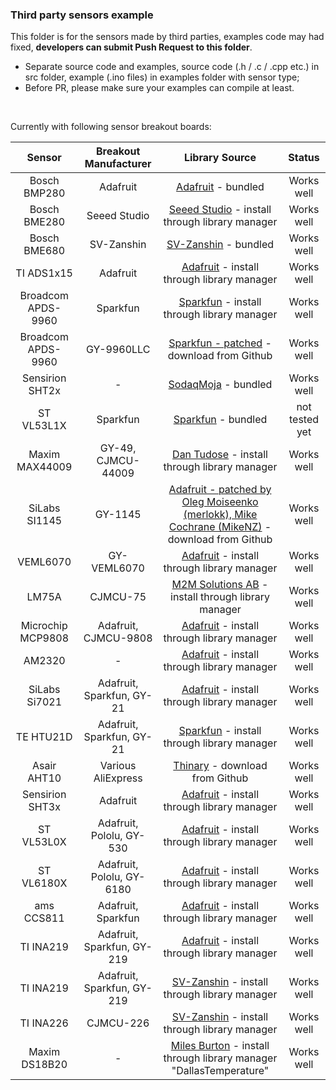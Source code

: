 ### Third party sensors example

This folder is for the sensors made by third parties, examples code may had fixed, **developers can submit Push Request to this folder**.

- Separate source code and examples, source code (.h / .c / .cpp etc.) in src folder, example (.ino files) in examples folder with sensor type;
- Before PR, please make sure your examples can compile at least.

&nbsp;

Currently with following sensor breakout boards:

|       Sensor       |   Breakout Manufacturer    |                                                                       Library Source                                                                        |     Status     |
|:------------------:|:--------------------------:|:-----------------------------------------------------------------------------------------------------------------------------------------------------------:|:--------------:|
|    Bosch BMP280    |          Adafruit          |                                          [Adafruit](https://github.com/adafruit/Adafruit_BMP280_Library) - bundled                                          |   Works well   |
|    Bosch BME280    |        Seeed Studio        |                               [Seeed Studio](https://github.com/Seeed-Studio/Grove_BME280) - install through library manager                                |   Works well   |
|    Bosch BME680    |         SV-Zanshin         |                                                [SV-Zanshin](https://github.com/SV-Zanshin/BME680) - bundled                                                 |   Works well   |
|     TI ADS1x15     |          Adafruit          |                                 [Adafruit](https://github.com/adafruit/Adafruit_ADS1X15) - install through library manager                                  |   Works well   |
| Broadcom APDS-9960 |          Sparkfun          |                         [Sparkfun](https://github.com/sparkfun/APDS-9960_RGB_and_Gesture_Sensor) - install through library manager                          |   Works well   |
| Broadcom APDS-9960 |         GY-9960LLC         |                      [Sparkfun - patched](https://github.com/sparkfun/APDS-9960_RGB_and_Gesture_Sensor/pull/25) - download from Github                      |   Works well   |
|  Sensirion SHT2x   |             -              |                                               [SodaqMoja](https://github.com/SodaqMoja/Sodaq_SHT2x) - bundled                                               |   Works well   |
|     ST VL53L1X     |          Sparkfun          |                                     [Sparkfun](https://github.com/sparkfun/SparkFun_VL53L1X_Arduino_Library) - bundled                                      | not tested yet |
|   Maxim MAX44009   |     GY-49, CJMCU-44009     |                                    [Dan Tudose](https://github.com/dantudose/MAX44009) - install through library manager                                    |   Works well   |
|   SiLabs SI1145    |          GY-1145           | [Adafruit - patched by Oleg Moiseenko (merlokk), Mike Cochrane (MikeNZ)](https://github.com/mikenz/A9_Adafruit_SI1145/tree/CubeCell) - download from Github |   Works well   |
|      VEML6070      |        GY-VEML6070         |                                 [Adafruit](https://github.com/adafruit/Adafruit_VEML6070) - install through library manager                                 |   Works well   |
|       LM75A        |          CJMCU-75          |                              [M2M Solutions AB](https://github.com/m2m-solutions/M2M_LM75A) - install through library manager                               |   Works well   |
| Microchip MCP9808  |    Adafruit, CJMCU-9808    |                             [Adafruit](https://github.com/adafruit/Adafruit_MCP9808_Library) - install through library manager                              |   Works well   |
|       AM2320       |             -              |                                  [Adafruit](https://github.com/adafruit/Adafruit_AM2320) - install through library manager                                  |   Works well   |
|   SiLabs Si7021    | Adafruit, Sparkfun, GY-21  |                                  [Adafruit](https://github.com/adafruit/Adafruit_Si7021) - install through library manager                                  |   Works well   |
|     TE HTU21D      | Adafruit, Sparkfun, GY-21  |                     [Sparkfun](https://github.com/sparkfun/SparkFun_HTU21D_Breakout_Arduino_Library) - install through library manager                      |   Works well   |
|    Asair AHT10     |     Various AliExpress     |                                             [Thinary](https://github.com/Thinary/AHT10) - download from Github                                              |   Works well   |
|  Sensirion SHT3x   |          Adafruit          |                                  [Adafruit](https://github.com/adafruit/Adafruit_SHT31) - install through library manager                                   |   Works well   |
|     ST VL53L0X     |  Adafruit, Pololu, GY-530  |                                 [Adafruit](https://github.com/adafruit/Adafruit_VL53L0X) - install through library manager                                  |   Works well   |
|     ST VL6180X     | Adafruit, Pololu, GY-6180  |                                 [Adafruit](https://github.com/adafruit/Adafruit_VL6180X) - install through library manager                                  |   Works well   |
|     ams CCS811     |     Adafruit, Sparkfun     |                                  [Adafruit](https://github.com/adafruit/Adafruit_CCS811) - install through library manager                                  |   Works well   |
|     TI INA219      | Adafruit, Sparkfun, GY-219 |                                  [Adafruit](https://github.com/adafruit/Adafruit_INA219) - install through library manager                                  |   Works well   |
|     TI INA219      | Adafruit, Sparkfun, GY-219 |                                      [SV-Zanshin](https://github.com/SV-Zanshin/INA) - install through library manager                                      |   Works well   |
|     TI INA226      |         CJMCU-226          |                                      [SV-Zanshin](https://github.com/SV-Zanshin/INA) - install through library manager                                      |   Works well   |
|   Maxim DS18B20    |             -              |          [Miles Burton](https://github.com/milesburton/Arduino-Temperature-Control-Library) - install through library manager "DallasTemperature"           |   Works well   |
